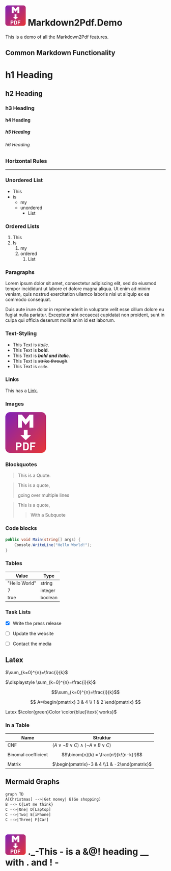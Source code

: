 ﻿# <img src="md2pdf.png" alt="Logo" Width=64px/> Markdown2Pdf.Demo

This is a demo of all the Markdown2Pdf features.

## Common Markdown Functionality

# h1 Heading
## h2 Heading
### h3 Heading
#### h4 Heading
##### h5 Heading
###### h6 Heading

### Horizontal Rules

----------

### Unordered List

* This
* is
    * my
    * unordered
        * List

### Ordered Lists

1. This
2. Is
    1. my
    2. ordered
        1. List

### Paragraphs

Lorem ipsum dolor sit amet, consectetur adipiscing elit, sed do eiusmod tempor incididunt ut labore et dolore magna aliqua. 
Ut enim ad minim veniam, quis nostrud exercitation ullamco laboris nisi ut aliquip ex ea commodo consequat. 

Duis aute irure dolor in reprehenderit in voluptate velit esse cillum dolore eu fugiat nulla pariatur. 
Excepteur sint occaecat cupidatat non proident, sunt in culpa qui officia deserunt mollit anim id est laborum.

### Text-Styling

* This Text is *italic*.
* This Text is **bold**.
* This Text is ***bold and italic***.
* This Text is ~~strike through~~.
* This Text is `code`.

### Links

This has a [Link](https://github.com/Flayms/Markdown2Pdf).

### Images

![Logo](md2pdf.png)

### Blockquotes

> This is a Quote.

> This is a quote,
>
> going over multiple lines

> This is a quote,
>> With a Subquote

### Code blocks

```cs
public void Main(string[] args) {
    Console.WriteLine("Hello World!");
}
```

### Tables

|Value|Type|
|---|---|
|"Hello World"|string|
|7|integer|
|true|boolean|

### Task Lists

- [x] Write the press release
- [ ] Update the website
- [ ] Contact the media


## Latex

$\sum_{k=0}^{n}=\frac{i}{k}$

$\displaystyle \sum_{k=0}^{n}=\frac{i}{k}$

$$\sum_{k=0}^{n}=\frac{i}{k}$$

$$
A=\begin{pmatrix}
3 & 4 \\
1 & 2
\end{pmatrix}
$$

Latex $\color{green}Color \color{blue}\text{ works}$

### In a Table

|Name|Struktur|
|---|---|
|CNF|$(A \lor \neg B \lor C) \land (\neg A \lor B  \lor C)$|
|Binomal coefficient|$$\binom{n}{k} = \frac{n!}{k!(n-k)!}$$|
|Matrix|$\begin{pmatrix}-3 & 4 \\1 & -2\end{pmatrix}$|

## Mermaid Graphs

```mermaid
graph TD
A[Christmas] -->|Get money| B(Go shopping)
B --> C{Let me think}
C -->|One| D[Laptop]
C -->|Two| E[iPhone]
C -->|Three| F[Car]
```

# <img src="md2pdf.png" alt="Logo" Width=64px/> ._-This - is a &@! heading __ with . and ! -

<!--TOC-->